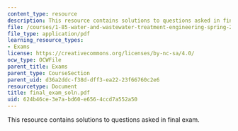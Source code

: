 ```yaml
---
content_type: resource
description: This resource contains solutions to questions asked in final exam.
file: /courses/1-85-water-and-wastewater-treatment-engineering-spring-2006/624b46ce3e7abd60e6564ccd7a552a50_final_exam_soln.pdf
file_type: application/pdf
learning_resource_types:
- Exams
license: https://creativecommons.org/licenses/by-nc-sa/4.0/
ocw_type: OCWFile
parent_title: Exams
parent_type: CourseSection
parent_uid: d36a2ddc-f38d-dff3-ea22-23f66760c2e6
resourcetype: Document
title: final_exam_soln.pdf
uid: 624b46ce-3e7a-bd60-e656-4ccd7a552a50
---
```

This resource contains solutions to questions asked in final exam.